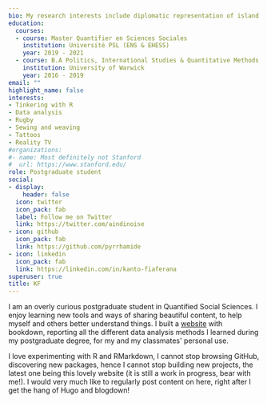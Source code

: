 ```yaml
---
bio: My research interests include diplomatic representation of island nations, Get-Out-The-Vote campaigns geared towards young adults, and R.
education:
  courses:
  - course: Master Quantifier en Sciences Sociales
    institution: Université PSL (ENS & EHESS)
    year: 2019 - 2021
  - course: B.A Politics, International Studies & Quantitative Methods
    institution: University of Warwick
    year: 2016 - 2019
email: ""
highlight_name: false
interests:
- Tinkering with R
- Data analysis
- Rugby
- Sewing and weaving
- Tattoos
- Reality TV
#organizations:
#- name: Most definitely not Stanford
#  url: https://www.stanford.edu/
role: Postgraduate student
social:
- display:
    header: false
  icon: twitter
  icon_pack: fab
  label: Follow me on Twitter
  link: https://twitter.com/aindinoise
- icon: github
  icon_pack: fab
  link: https://github.com/pyrrhamide
- icon: linkedin
  icon_pack: fab
  link: https://linkedin.com/in/kanto-fiaferana
superuser: true
title: KF
---
```


I am an overly curious postgraduate student in Quantified Social Sciences. I enjoy learning new tools and ways of sharing beautiful content, to help myself and others better understand things. I built a [website](https://pyrrhamide.github.io/regressions) with bookdown, reporting all the different data analysis methods I learned during my postgraduate degree, for my and my classmates' personal use.

I love experimenting with R and RMarkdown, I cannot stop browsing GitHub, discovering new packages, hence I cannot stop building new projects, the latest one being this lovely website (it is still a work in progress, bear with me!). I would very much like to regularly post content on here, right after I get the hang of Hugo and blogdown!

<!--- {{< icon name="download" pack="fas" >}} Download my {{< staticref "media/demo_resume.pdf" "newtab" >}}resumé{{< /staticref >}}. --->

